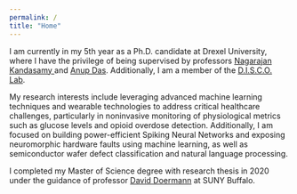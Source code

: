 ```yaml
---
permalink: /
title: "Home"
---
```


I am currently in my 5th year as a Ph.D. candidate at Drexel University, where I have the privilege of being supervised by professors <a href="https://drexel.edu/engineering/about/faculty-staff/K/kandasamy-nagarajan/">Nagarajan Kandasamy </a> and <a href="http://anupkdas.com.s3-website-us-east-1.amazonaws.com/index.html"> Anup Das</a>. Additionally, I am a member of the  <a href="https://drexeldisco.s3.us-east-2.amazonaws.com/index.html">D.I.S.C.O. Lab</a>. 

My research interests include leveraging advanced machine learning techniques and wearable technologies to address critical healthcare challenges, particularly in noninvasive monitoring of physiological metrics such as glucose levels and opioid overdose detection. Additionally, I am focused on building power-efficient Spiking Neural Networks and exposing neuromorphic hardware faults using machine learning, as well as semiconductor wafer defect classification and natural language processing.

I completed my Master of Science degree with research thesis in 2020 under the guidance of professor <a href="https://cse.buffalo.edu/~doermann/index.html">David Doermann</a> at SUNY Buffalo. 
